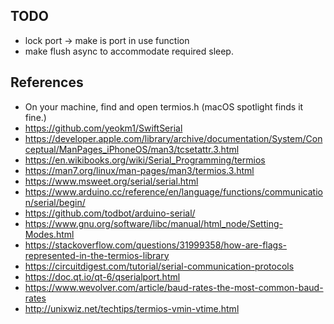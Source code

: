 


## TODO
- lock port ->  make is port in use function
- make flush async to accommodate required sleep. 

## References
- On your machine, find and open termios.h (macOS spotlight finds it fine.)
- https://github.com/yeokm1/SwiftSerial
- https://developer.apple.com/library/archive/documentation/System/Conceptual/ManPages_iPhoneOS/man3/tcsetattr.3.html
- https://en.wikibooks.org/wiki/Serial_Programming/termios
- https://man7.org/linux/man-pages/man3/termios.3.html
- https://www.msweet.org/serial/serial.html
- https://www.arduino.cc/reference/en/language/functions/communication/serial/begin/
- https://github.com/todbot/arduino-serial/
- https://www.gnu.org/software/libc/manual/html_node/Setting-Modes.html
- https://stackoverflow.com/questions/31999358/how-are-flags-represented-in-the-termios-library
- https://circuitdigest.com/tutorial/serial-communication-protocols
- https://doc.qt.io/qt-6/qserialport.html
- https://www.wevolver.com/article/baud-rates-the-most-common-baud-rates
- http://unixwiz.net/techtips/termios-vmin-vtime.html